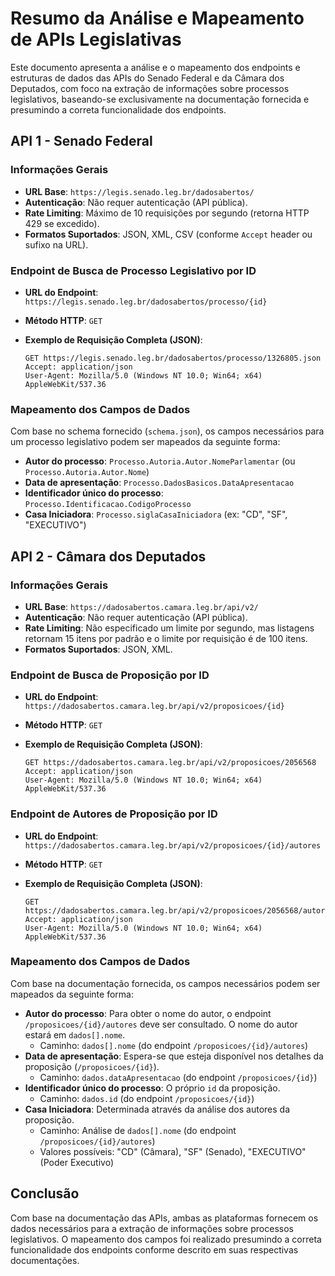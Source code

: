 # Resumo da Análise e Mapeamento de APIs Legislativas

Este documento apresenta a análise e o mapeamento dos endpoints e estruturas de dados das APIs do Senado Federal e da Câmara dos Deputados, com foco na extração de informações sobre processos legislativos, baseando-se exclusivamente na documentação fornecida e presumindo a correta funcionalidade dos endpoints.

## API 1 - Senado Federal

### Informações Gerais

- **URL Base**: `https://legis.senado.leg.br/dadosabertos/`
- **Autenticação**: Não requer autenticação (API pública).
- **Rate Limiting**: Máximo de 10 requisições por segundo (retorna HTTP 429 se excedido).
- **Formatos Suportados**: JSON, XML, CSV (conforme `Accept` header ou sufixo na URL).

### Endpoint de Busca de Processo Legislativo por ID

- **URL do Endpoint**: `https://legis.senado.leg.br/dadosabertos/processo/{id}`
- **Método HTTP**: `GET`
- **Exemplo de Requisição Completa (JSON)**:

  ```
  GET https://legis.senado.leg.br/dadosabertos/processo/1326805.json
  Accept: application/json
  User-Agent: Mozilla/5.0 (Windows NT 10.0; Win64; x64) AppleWebKit/537.36
  ```

### Mapeamento dos Campos de Dados

Com base no schema fornecido (`schema.json`), os campos necessários para um processo legislativo podem ser mapeados da seguinte forma:

- **Autor do processo**: `Processo.Autoria.Autor.NomeParlamentar` (ou `Processo.Autoria.Autor.Nome`)
- **Data de apresentação**: `Processo.DadosBasicos.DataApresentacao`
- **Identificador único do processo**: `Processo.Identificacao.CodigoProcesso`
- **Casa Iniciadora**: `Processo.siglaCasaIniciadora` (ex: "CD", "SF", "EXECUTIVO")

## API 2 - Câmara dos Deputados

### Informações Gerais

- **URL Base**: `https://dadosabertos.camara.leg.br/api/v2/`
- **Autenticação**: Não requer autenticação (API pública).
- **Rate Limiting**: Não especificado um limite por segundo, mas listagens retornam 15 itens por padrão e o limite por requisição é de 100 itens.
- **Formatos Suportados**: JSON, XML.

### Endpoint de Busca de Proposição por ID

- **URL do Endpoint**: `https://dadosabertos.camara.leg.br/api/v2/proposicoes/{id}`
- **Método HTTP**: `GET`
- **Exemplo de Requisição Completa (JSON)**:

  ```
  GET https://dadosabertos.camara.leg.br/api/v2/proposicoes/2056568
  Accept: application/json
  User-Agent: Mozilla/5.0 (Windows NT 10.0; Win64; x64) AppleWebKit/537.36
  ```

### Endpoint de Autores de Proposição por ID

- **URL do Endpoint**: `https://dadosabertos.camara.leg.br/api/v2/proposicoes/{id}/autores`
- **Método HTTP**: `GET`
- **Exemplo de Requisição Completa (JSON)**:

  ```
  GET https://dadosabertos.camara.leg.br/api/v2/proposicoes/2056568/autores
  Accept: application/json
  User-Agent: Mozilla/5.0 (Windows NT 10.0; Win64; x64) AppleWebKit/537.36
  ```

### Mapeamento dos Campos de Dados

Com base na documentação fornecida, os campos necessários podem ser mapeados da seguinte forma:

- **Autor do processo**: Para obter o nome do autor, o endpoint `/proposicoes/{id}/autores` deve ser consultado. O nome do autor estará em `dados[].nome`.
  - Caminho: `dados[].nome` (do endpoint `/proposicoes/{id}/autores`)
- **Data de apresentação**: Espera-se que esteja disponível nos detalhes da proposição (`/proposicoes/{id}`).
  - Caminho: `dados.dataApresentacao` (do endpoint `/proposicoes/{id}`)
- **Identificador único do processo**: O próprio `id` da proposição.
  - Caminho: `dados.id` (do endpoint `/proposicoes/{id}`)
- **Casa Iniciadora**: Determinada através da análise dos autores da proposição.
  - Caminho: Análise de `dados[].nome` (do endpoint `/proposicoes/{id}/autores`)
  - Valores possíveis: "CD" (Câmara), "SF" (Senado), "EXECUTIVO" (Poder Executivo)

## Conclusão

Com base na documentação das APIs, ambas as plataformas fornecem os dados necessários para a extração de informações sobre processos legislativos. O mapeamento dos campos foi realizado presumindo a correta funcionalidade dos endpoints conforme descrito em suas respectivas documentações.

